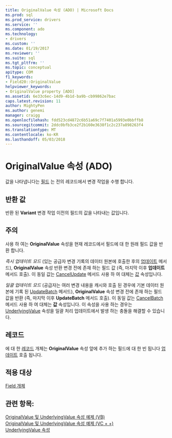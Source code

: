 ```yaml
---
title: OriginalValue 속성 (ADO) | Microsoft Docs
ms.prod: sql
ms.prod_service: drivers
ms.service: ''
ms.component: ado
ms.technology:
- drivers
ms.custom: ''
ms.date: 01/19/2017
ms.reviewer: ''
ms.suite: sql
ms.tgt_pltfrm: ''
ms.topic: conceptual
apitype: COM
f1_keywords:
- Field20::OriginalValue
helpviewer_keywords:
- OriginalValue property [ADO]
ms.assetid: 6e33c6ec-14d9-4b1d-ba9b-cb99862e7bac
caps.latest.revision: 11
author: MightyPen
ms.author: genemi
manager: craigg
ms.openlocfilehash: fdd523cd4872c6b51a69c7f7401a5993e0bbffb8
ms.sourcegitcommit: 2ddc0bfb3ce2f2b160e3638f1c2c237a898263f4
ms.translationtype: MT
ms.contentlocale: ko-KR
ms.lasthandoff: 05/03/2018
---
```

# <a name="originalvalue-property-ado"></a>OriginalValue 속성 (ADO)
값을 나타냅니다는 [필드](../../../ado/reference/ado-api/field-object.md) 는 전의 레코드에서 변경 작업을 수행 합니다.  
  
## <a name="return-value"></a>반환 값  
 반환 된 **Variant** 변경 작업 이전의 필드의 값을 나타내는 값입니다.  
  
## <a name="remarks"></a>주의  
 사용 하 여는 **OriginalValue** 속성을 현재 레코드에서 필드에 대 한 원래 필드 값을 반환 합니다.  
  
 *즉시 업데이트 모드* (있는 공급자 변경 기록의 데이터 원본에 호출한 후의 [업데이트](../../../ado/reference/ado-api/update-method.md) 메서드), **OriginalValue** 속성 반환 변경 전에 존재 하는 필드 값 (즉, 마지막 이후 **업데이트** 메서드 호출). 이 동일 값는 [CancelUpdate](../../../ado/reference/ado-api/cancelupdate-method-ado.md) 메서드 사용 하 여 대체는 [값](../../../ado/reference/ado-api/value-property-ado.md) 속성입니다.  
  
 *일괄 업데이트 모드* (공급자는 여러 변경 내용을 캐시와 호출 된 경우에 기본 데이터 원본에 기록 된 [UpdateBatch](../../../ado/reference/ado-api/updatebatch-method.md) 메서드), **OriginalValue** 속성 변경 전에 존재 하는 필드 값을 반환 (즉, 마지막 이후 **UpdateBatch** 메서드 호출). 이 동일 값는 [CancelBatch](../../../ado/reference/ado-api/cancelbatch-method-ado.md) 메서드 사용 하 여 대체는 **값** 속성입니다. 이 속성을 사용 하는 경우는 [UnderlyingValue](../../../ado/reference/ado-api/underlyingvalue-property.md) 속성을 일괄 처리 업데이트에서 발생 하는 충돌을 해결할 수 있습니다.  
  
## <a name="record"></a>레코드  
 에 대 한 [레코드](../../../ado/reference/ado-api/record-object-ado.md) 개체는 **OriginalValue** 속성 앞에 추가 하는 필드에 대 한 빈 됩니다 [업데이트](../../../ado/reference/ado-api/update-method.md) 호출 됩니다.  
  
## <a name="applies-to"></a>적용 대상  
 [Field 개체](../../../ado/reference/ado-api/field-object.md)  
  
## <a name="see-also"></a>관련 항목:  
 [OriginalValue 및 UnderlyingValue 속성 예제 (VB)](../../../ado/reference/ado-api/originalvalue-and-underlyingvalue-properties-example-vb.md)   
 [OriginalValue 및 UnderlyingValue 속성 예제 (VC + +)](../../../ado/reference/ado-api/originalvalue-and-underlyingvalue-properties-example-vc.md)   
 [UnderlyingValue 속성](../../../ado/reference/ado-api/underlyingvalue-property.md)
